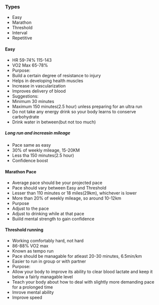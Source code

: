 ### Types
* Easy
* Marathon
* Threshold
* Interval
* Repetitive


#### Easy
* HR 59-74% 115-143
* VO2 Max 65-78%
* Purpose: 
 * Build a certain degree of resistance to injury
 * Helps in developing health muscles
 * Increase in vascularization
 * Improves delivery of blood
* Suggestions:
 * Minimum 30 minutes
 * Maximum 150 minutes(2.5 hour) unless preparing for an ultra run
 * Do not take any energy drink so your body learns to conserve carbohydrate
 * Drink water in between(but not too much)

##### Long run and increasin mileage
* Pace same as easy
* 30% of weekly mileage, 15-20KM
* Less tha 150 minutes(2.5 hour)
* Confidence boost 

#### Marathon Pace
* Average pace should be your projected pace
* Pace should vary between Easy and Threshold
* Lesser than 110 minutes or 18 miles(29km), whichever is lower
* More than 20% of weekly mileage, so around 10-12km
* Purpose
 * Adjust to the pace
 * Adjust to drinking while at that pace
 * Buiild mental strength to gain confidence 

#### Threshold running
* Working comfortably hard, not hard
* 86-88% VO2 max
* Known as tempo run
* Pace should be managable for atleast 20-30 minutes, 6.5min/km
* Easier to run in group or with partner
* Purpose:
 * Allow your body to improve its ability to clear blood lactate and keep it below a fairly managable level
 * Teach your body about how to deal with slightly more demanding pace for a prolonged time
 * Imrove mental ability
 * Improve speed
